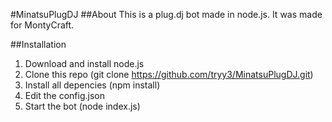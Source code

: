 #MinatsuPlugDJ
##About
This is a plug.dj bot made in node.js.
It was made for MontyCraft.

##Installation
1. Download and install node.js
2. Clone this repo (git clone https://github.com/tryy3/MinatsuPlugDJ.git)
3. Install all depencies (npm install)
4. Edit the config.json
5. Start the bot (node index.js)
